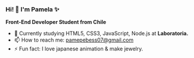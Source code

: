 ### Hi! 👋 I'm Pamela ✨

**Front-End Developer Student from Chile**

* 🔭 Currently studying HTML5, CSS3, JavaScript, Node.js at **Laboratoria.**
* 📫 How to reach me: pamepebess07@gmail.com
* ⚡ Fun fact: I love japanese animation & make jewelry.

